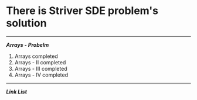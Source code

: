 # There is Striver SDE problem's solution
---
**_Arrays - Probelm_**
1. Arrays completed
2. Arrays - II completed 
3. Arrays - III completed
4. Arrays - IV completed
---
**_Link List_**
